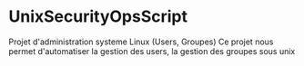 # UnixSecurityOpsScript
Projet d'administration systeme Linux (Users, Groupes)
Ce projet nous permet d'automatiser la gestion des users, la gestion des groupes sous unix
